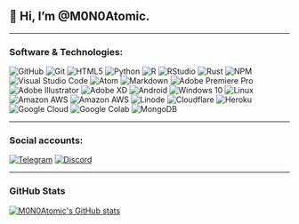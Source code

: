 ## 👋 Hi, I’m @M0N0Atomic.
---
<!--
### About Me
- 👀 I’m interested in coding and technology.
- 🌱 I’m currently learning Python, Rust.

<!---
M0N0Atomic/M0N0Atomic is a ✨ special ✨ repository because its `README.md` (this file) appears on your GitHub profile.
You can click the Preview link to take a look at your changes.
--->

### Software & Technologies:
![GitHub](https://img.shields.io/badge/GITHUB-181717?style=flat&logo=github&logoColor=white)
![Git](https://img.shields.io/badge/GIT-181717?style=flat&logo=git&logoColor=white)
![HTML5](https://img.shields.io/badge/html5-%23E34F26.svg?style=flat&logo=html5&logoColor=white)
![Python](https://img.shields.io/badge/python-3670A0?style=flat&logo=python&logoColor=ffdd54)
![R](https://img.shields.io/badge/R%20%28Programming%20Language%29-white?style=flat&logo=r&logoColor=3670A0)
![RStudio](https://img.shields.io/badge/RStudio-white?style=flat&logo=r&logoColor=3670A0)
![Rust](https://img.shields.io/badge/Rust-%23FEFFDD.svg?style=flat&logo=rust&logoColor=black)
![NPM](https://img.shields.io/badge/NPM-%23000000.svg?style=flat&logo=npm&logoColor=white)
![Visual Studio Code](https://img.shields.io/badge/VISUAL--STUDIO--CODE-007ACC?style=flat&logo=visual-studio-code&logoColor=white)
![Atom](https://img.shields.io/badge/Atom-%2366595C.svg?style=flat&logo=atom&logoColor=white)
![Markdown](https://img.shields.io/badge/markdown-%23000000.svg?style=flat&logo=markdown&logoColor=white)
![Adobe Premiere Pro](https://img.shields.io/badge/Adobe%20Premiere%20Pro-%2300005b.svg?style=flat&logo=adobepremierepro&logoColor=99f)
![Adobe Illustrator](https://img.shields.io/badge/Adobe%20Illustrator-945c04.svg?style=flat&logo=adobeillustrator&logoColor=f8a829)
![Adobe XD](https://img.shields.io/badge/Adobe%20XD-470137?style=flat&logo=Adobe%20XD&logoColor=#FF61F6)
![Android](https://img.shields.io/badge/Android-3DDC84?style=flat&logo=android&logoColor=white)
![Windows 10](https://img.shields.io/badge/Windows-0078D6?style=flat&logo=windows&logoColor=white)
![Linux](https://img.shields.io/badge/Linux-282a36?style=flat&logo=linux&logoColor=white)
![Amazon AWS](https://img.shields.io/badge/AWS-181717?style=flat&logo=amazonaws&logoColor=yellow)
![Amazon AWS](https://img.shields.io/badge/Azure-007FFF?style=flat&logo=microsoftazure)
![Linode](https://img.shields.io/badge/Linode-006400?style=flat&logo=linode&logoColor=white)
![Cloudflare](https://img.shields.io/badge/Cloudflare-FFFFFF?style=flat&logo=cloudflare&logoColor=E34F26)
![Heroku](https://img.shields.io/badge/Heroku-6762A6?style=flat&logo=heroku&logoColor=white)
![Google Cloud](https://img.shields.io/badge/Google%20Cloud-FFFFFF?style=flat&logo=googlecloud)
![Google Colab](https://img.shields.io/badge/Google%20Colab-FFFFFF?style=flat&logo=googlecolab&logoColor=E34F26)
![MongoDB](https://img.shields.io/badge/mongoDB-282a36?style=flat&logo=mongodb)

---

###  Social accounts:
[![Telegram](https://img.shields.io/badge/-Telegram-%23282a36?style=flat&logo=Telegram)](https://t.me/Monoatomic)
[![Discord](https://img.shields.io/badge/-Discord-%23202124?style=flat&logo=Discord)](https://discordapp.com/users/698857611944263710)

---

### GitHub Stats
[![M0N0Atomic's GitHub stats](https://github-readme-stats.vercel.app/api?username=M0N0Atomic&theme=yeblu&count_private=true&show_icons=true)](https://github.com/anuraghazra/github-readme-stats)

<!---
![Figma](https://img.shields.io/badge/figma-%23F24E1E.svg?style=flat&logo=figma&logoColor=white)
### Most used languages:
[![Top Langs](https://github-readme-stats.vercel.app/api/top-langs/?username=M0N0Atomic)](https://github.com/anuraghazra/github-readme-stats)
--->
